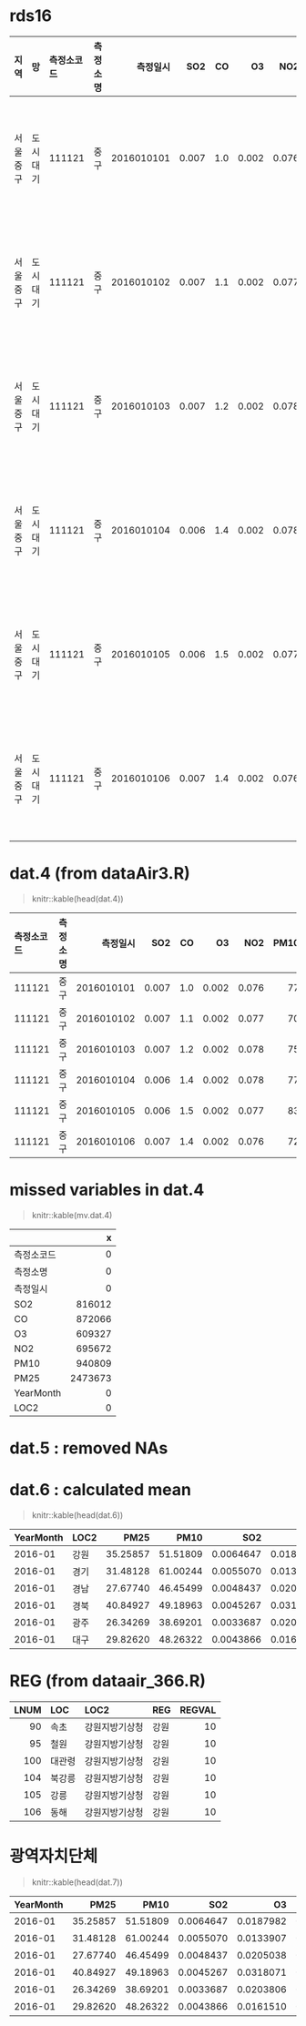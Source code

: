 # rds16

|지역      |망       |측정소코드 |측정소명 |   측정일시|   SO2|  CO|    O3|   NO2| PM10| PM25|주소                  |YearMonth |
|:---------|:--------|:----------|:--------|----------:|-----:|---:|-----:|-----:|----:|----:|:---------------------|:---------|
|서울 중구 |도시대기 |111121     |중구     | 2016010101| 0.007| 1.0| 0.002| 0.076|   77|   53|서울 중구 덕수궁길 15 |2016-01   |
|서울 중구 |도시대기 |111121     |중구     | 2016010102| 0.007| 1.1| 0.002| 0.077|   70|   48|서울 중구 덕수궁길 15 |2016-01   |
|서울 중구 |도시대기 |111121     |중구     | 2016010103| 0.007| 1.2| 0.002| 0.078|   75|   53|서울 중구 덕수궁길 15 |2016-01   |
|서울 중구 |도시대기 |111121     |중구     | 2016010104| 0.006| 1.4| 0.002| 0.078|   77|   53|서울 중구 덕수궁길 15 |2016-01   |
|서울 중구 |도시대기 |111121     |중구     | 2016010105| 0.006| 1.5| 0.002| 0.077|   83|   52|서울 중구 덕수궁길 15 |2016-01   |
|서울 중구 |도시대기 |111121     |중구     | 2016010106| 0.007| 1.4| 0.002| 0.076|   72|   50|서울 중구 덕수궁길 15 |2016-01   |


# dat.4 (from dataAir3.R)
> knitr::kable(head(dat.4))

|측정소코드 |측정소명 |   측정일시|   SO2|  CO|    O3|   NO2| PM10| PM25|YearMonth |LOC2 |
|:----------|:--------|----------:|-----:|---:|-----:|-----:|----:|----:|:---------|:----|
|111121     |중구     | 2016010101| 0.007| 1.0| 0.002| 0.076|   77|   53|2016-01   |서울 |
|111121     |중구     | 2016010102| 0.007| 1.1| 0.002| 0.077|   70|   48|2016-01   |서울 |
|111121     |중구     | 2016010103| 0.007| 1.2| 0.002| 0.078|   75|   53|2016-01   |서울 |
|111121     |중구     | 2016010104| 0.006| 1.4| 0.002| 0.078|   77|   53|2016-01   |서울 |
|111121     |중구     | 2016010105| 0.006| 1.5| 0.002| 0.077|   83|   52|2016-01   |서울 |
|111121     |중구     | 2016010106| 0.007| 1.4| 0.002| 0.076|   72|   50|2016-01   |서울 |

# missed variables in dat.4
> knitr::kable(mv.dat.4)

|           |       x|
|:----------|-------:|
|측정소코드 |       0|
|측정소명   |       0|
|측정일시   |       0|
|SO2        |  816012|
|CO         |  872066|
|O3         |  609327|
|NO2        |  695672|
|PM10       |  940809|
|PM25       | 2473673|
|YearMonth  |       0|
|LOC2       |       0|


# dat.5 : removed NAs
# dat.6 : calculated mean
> knitr::kable(head(dat.6))


|YearMonth |LOC2 |     PM25|     PM10|       SO2|        O3|        CO|       NO2|
|:---------|:----|--------:|--------:|---------:|---------:|---------:|---------:|
|2016-01   |강원 | 35.25857| 51.51809| 0.0064647| 0.0187982| 0.8802540| 0.0240223|
|2016-01   |경기 | 31.48128| 61.00244| 0.0055070| 0.0133907| 0.6640923| 0.0341962|
|2016-01   |경남 | 27.67740| 46.45499| 0.0048437| 0.0205038| 0.5671990| 0.0222889|
|2016-01   |경북 | 40.84927| 49.18963| 0.0045267| 0.0318071| 0.6559157| 0.0178979|
|2016-01   |광주 | 26.34269| 38.69201| 0.0033687| 0.0203806| 0.5383790| 0.0234902|
|2016-01   |대구 | 29.82620| 48.26322| 0.0043866| 0.0161510| 0.5738215| 0.0244691|


# REG (from dataair_366.R)


| LNUM|LOC    |LOC2           |REG  | REGVAL|
|----:|:------|:--------------|:----|------:|
|   90|속초   |강원지방기상청 |강원 |     10|
|   95|철원   |강원지방기상청 |강원 |     10|
|  100|대관령 |강원지방기상청 |강원 |     10|
|  104|북강릉 |강원지방기상청 |강원 |     10|
|  105|강릉   |강원지방기상청 |강원 |     10|
|  106|동해   |강원지방기상청 |강원 |     10|

# 광역자치단체
> knitr::kable(head(dat.7))


|YearMonth |     PM25|     PM10|       SO2|        O3|        CO|       NO2|REG  | REGVAL|
|:---------|--------:|--------:|---------:|---------:|---------:|---------:|:----|------:|
|2016-01   | 35.25857| 51.51809| 0.0064647| 0.0187982| 0.8802540| 0.0240223|강원 |     10|
|2016-01   | 31.48128| 61.00244| 0.0055070| 0.0133907| 0.6640923| 0.0341962|경기 |      9|
|2016-01   | 27.67740| 46.45499| 0.0048437| 0.0205038| 0.5671990| 0.0222889|경남 |     16|
|2016-01   | 40.84927| 49.18963| 0.0045267| 0.0318071| 0.6559157| 0.0178979|경북 |     15|
|2016-01   | 26.34269| 38.69201| 0.0033687| 0.0203806| 0.5383790| 0.0234902|광주 |      5|
|2016-01   | 29.82620| 48.26322| 0.0043866| 0.0161510| 0.5738215| 0.0244691|대구 |      3|


